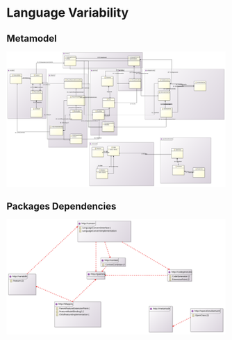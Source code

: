 # Language Variability

## Metamodel

![](languagevariability_model.svg)

## Packages Dependencies

![](lanuagevariability_package_dependencies.svg)
